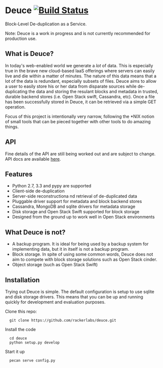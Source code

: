 Deuce [![Build Status](https://api.travis-ci.org/rackerlabs/deuce.png)](https://travis-ci.org/rackerlabs/deuce)
=====

Block-Level De-duplication as a Service. 

Note: Deuce is a work in progress and is not currently recommended for production use.

What is Deuce?
--------------
In today's web-enabled world we generate a *lot* of data. This is especially true in the brave new cloud-based IaaS offerings where servers can easily live and die within a matter of minutes. The nature of this data means that a lot of the data is redundant, especially subsets of files. Deuce aims to allow a user to easily store his or her data from disparate sources while de-duplicating the data and storing the resulant blocks and metadata in trusted, durable backend stores (i.e. Open Stack swift, Cassandra, etc). Once a file has been successfully stored in Deuce, it can be retrieved via a simple GET operation. 

Focus of this project is intentionally very narrow, following the *NIX notion of small tools that can be pieced together with other tools to do amazing things.

API
---

Fine details of the API are still being worked out and are subject to change. API docs are available [here](http://docs.deuce.apiary.io).

Features
--------
 * Python 2.7, 3.3 and pypy are supported
 * Client-side de-duplication
 * Server-side reconstructiona nd retrieval of de-duplicated data
 * Pluggable driver support for metadata and block backend stores
 * Cassandra, MongoDB and sqlite drivers for metadata storage
 * Disk storage and Open Stack Swift supported for block storage
 * Designed from the ground up to work well in Open Stack environments

What Deuce is not?
------------------
 * A backup program. It is ideal for being used by a backup system for implementing data, but it in itself is not a backup program. 
 * Block storage. In spite of using some common words, Deuce does not aim to compete with block storage solutions such as Open Stack cinder.
 * Object storage (such as Open Stack Swift)


Installation
------------
Trying out Deuce is simple. The default configuration is setup to use sqlite and disk storage drivers. This means that you can be up and running quickly for development and evaluation purposes. 


Clone this repo: 

```
  git clone https://github.com/rackerlabs/deuce.git
```

Install the code

```
  cd deuce
  python setup.py develop
```

Start it up

```
  pecan serve config.py
```
